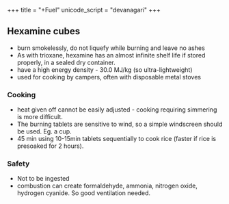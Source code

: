 +++
title = "+Fuel"
unicode_script = "devanagari"
+++

## Hexamine cubes
- burn smokelessly, do not liquefy while burning and leave no ashes
- As with trioxane, hexamine has an almost infinite shelf life if stored properly, in a sealed dry container.
- have a high energy density  - 30.0 MJ/kg (so ultra-lightweight)
- used for cooking by campers, often with disposable metal stoves

### Cooking 
- heat given off cannot be easily adjusted - cooking requiring simmering is more difficult.
- The burning tablets are sensitive to wind, so a simple windscreen should be used. Eg. a cup.
- 45 min using 10-15min tablets sequentially to cook rice (faster if rice is presoaked for 2 hours). 

### Safety
- Not to be ingested 
- combustion can create formaldehyde, ammonia, nitrogen oxide, hydrogen cyanide. So good ventilation needed. 